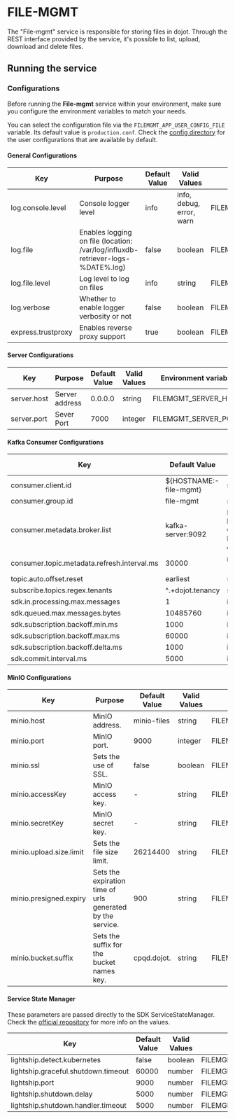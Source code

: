 # FILE-MGMT

The "File-mgmt" service is responsible for storing files in dojot. Through the REST interface provided by the service, it's possible to list, upload, download and delete files.

## Running the service

### Configurations

Before running the **File-mgmt** service within your environment, make sure you configure the
environment variables to match your needs.

You can select the configuration file via the `FILEMGMT_APP_USER_CONFIG_FILE` variable. Its default value
is `production.conf`. Check the [config directory](./src/config) for the user configurations that are
available by default.


#### General Configurations

| Key                        | Purpose                                                                         | Default Value | Valid Values             | Environment variable                 |
| -------------------------- | ------------------------------------------------------------------------------- | ------------- | ------------------------ | ------------------------------------ |
| log.console.level          | Console logger level                                                            | info          | info, debug, error, warn | FILEMGMT_LOG_CONSOLE_LEVEL          |
| log.file                   | Enables logging on file (location: /var/log/influxdb-retriever-logs-%DATE%.log) | false         | boolean                  | FILEMGMT_LOG_FILE                   |
| log.file.level             | Log level to log on files                                                       | info          | string                   | FILEMGMT_LOG_FILE_LEVEL             |
| log.verbose                | Whether to enable logger verbosity or not                                       | false         | boolean                  | FILEMGMT_LOG_VERBOSE                |
| express.trustproxy         | Enables reverse proxy support                                                   | true          | boolean                  | FILEMGMT_EXPRESS_TRUSTPROXY         |

#### Server Configurations

| Key                        | Purpose                                                                         | Default Value | Valid Values             | Environment variable                 |
| -------------------------- | ------------------------------------------------------------------------------- | ------------- | ------------------------ | ------------------------------------ |
| server.host                | Server address                                                                                                                                                    | 0.0.0.0       | string       | FILEMGMT_SERVER_HOST                |
| server.port                | Sever Port                                                                                                                                                        | 7000          | integer      | FILEMGMT_SERVER_PORT                |


#### Kafka Consumer Configurations

Key                                         | Default Value             | Valid Values  | Environment variable
--------------------------------------------|---------------------------| ------------  | --------------------
consumer.client.id                          | ${HOSTNAME:-file-mgmt}    | string                | FILEMGMT_CONSUMER_CLIENT_ID
consumer.group.id                           | file-mgmt                 | string                | FILEMGMT_CONSUMER_GROUP_ID
consumer.metadata.broker.list               | kafka-server:9092         | Initial list of brokers as a CSV list of broker host or host:port.| FILEMGMT_CONSUMER_METADATA_BROKER_LIST
consumer.topic.metadata.refresh.interval.ms | 30000                     | milliseconds (integer)| FILEMGMT_CONSUMER_TOPIC_METADATA_REFRESH_INTERVAL_MS
topic.auto.offset.reset                     | earliest                  | string                | FILEMGMT_TOPIC_AUTO_OFFSET_RESET
subscribe.topics.regex.tenants              | ^.+dojot\.tenancy         | string                | SUBSCRIBE_TOPICS_REGEX_TENANTS
sdk.in.processing.max.messages | 1 | integer | FILEMGMT_SDK_IN_PROCESSING_MAX_MESSAGES
sdk.queued.max.messages.bytes | 10485760 | integer | FILEMGMT_SDK_QUEUED_MAX_MESSAGES_BYTES
sdk.subscription.backoff.min.ms | 1000 | integer | FILEMGMT_SDK_SUBSCRIPTION_BACKOFF_MIN_MS
sdk.subscription.backoff.max.ms | 60000 | integer | FILEMGMT_SDK_SUBSCRIPTION_BACKOFF_MAX_MS
sdk.subscription.backoff.delta.ms | 1000 | integer | FILEMGMT_SDK_SUBSCRIPTION_BACKOFF_DELTA_MS
sdk.commit.interval.ms | 5000 | integer | FILEMGMT_SDK_COMMIT_INTERVAL_MS



#### MinIO Configurations

| Key                        | Purpose                                                                         | Default Value | Valid Values             | Environment variable                 |
| -------------------------- | ------------------------------------------------------------------------------- | ------------- | ------------------------ | ------------------------------------ |
| minio.host                | MinIO address.                                            | minio-files   | string    | FILEMGMT_MINIO_HOST 
| minio.port                | MinIO port.                                               | 9000          | integer   | FILEMGMT_MINIO_PORT
| minio.ssl                 | Sets the use of SSL.                                      | false         | boolean   | FILEMGMT_MINIO_SSL
| minio.accessKey           | MinIO access key.                                         |    -          | string    | FILEMGMT_MINIO_ACCESSKEY 
| minio.secretKey           | MinIO secret key.                                         |    -          | string    | FILEMGMT_MINIO_SECRETKEY
| minio.upload.size.limit   | Sets the file size limit.                                 | 26214400      | string    | FILEMGMT_MINIO_UPLOAD_SIZE_LIMIT
| minio.presigned.expiry    | Sets the expiration time of urls generated by the service.| 900           | string    | FILEMGMT_PRESIGNED_EXPIRY
| minio.bucket.suffix       | Sets the suffix for the bucket names key.                 | cpqd.dojot.   | string    | FILEMGMT_BUCKET_SUFFIX

#### Service State Manager

These parameters are passed directly to the SDK ServiceStateManager. Check the
[official repository](https://github.com/dojot/dojot-microservice-sdk-js) for more info on the
values.

| Key                                 | Default Value | Valid Values | Environment variable                          |
| ----------------------------------- | ------------- | ------------ | --------------------------------------------- |
| lightship.detect.kubernetes         | false         | boolean      | FILEMGMT_LIGHTSHIP_DETECT_KUBERNETES         |
| lightship.graceful.shutdown.timeout | 60000         | number       | FILEMGMT_LIGHTSHIP_GRACEFUL_SHUTDOWN_TIMEOUT |
| lightship.port                      | 9000          | number       | FILEMGMT_LIGHTSHIP_PORT                      |
| lightship.shutdown.delay            | 5000          | number       | FILEMGMT_SHUTDOWN_DELAY                      |
| lightship.shutdown.handler.timeout  | 5000          | number       | FILEMGMT_SHUTDOWN_HANDLER_TIMEOUT            |



